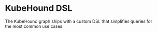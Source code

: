 # KubeHound DSL

The KubeHound graph ships with a custom DSL that simplifies queries for the most common use cases

```groovy

```

